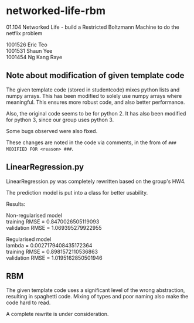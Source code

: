 # networked-life-rbm
01.104 Networked Life - build a Restricted Boltzmann Machine to do the netflix problem

1001526 Eric Teo  
1001531 Shaun Yee  
1001454 Ng Kang Raye  

## Note about modification of given template code

The given template code (stored in studentcode) mixes python lists and numpy arrays.
This has been modified to solely use numpy arrays where meaningful.
This ensures more robust code, and also better performance.

Also, the original code seems to be for python 2. It has also been modified for python 3, since our group uses python 3.

Some bugs observed were also fixed.

These changes are noted in the code via comments, in the from of `### MODIFIED FOR <reason> ###`.

## LinearRegression.py

LinearRegression.py was completely rewritten based on the group's HW4.

The prediction model is put into a class for better usability.

Results:

Non-regularised model  
training RMSE = 0.8470026505119093  
validation RMSE = 1.069395279922955

Regularised model  
lambda = 0.0027179408435172364  
training RMSE = 0.8981572110536863  
validation RMSE = 1.0195162850501946

## RBM

The given template code uses a significant level of the wrong abstraction, resulting in spaghetti code. Mixing of types and poor naming also make the code hard to read.

A complete rewrite is under consideration.